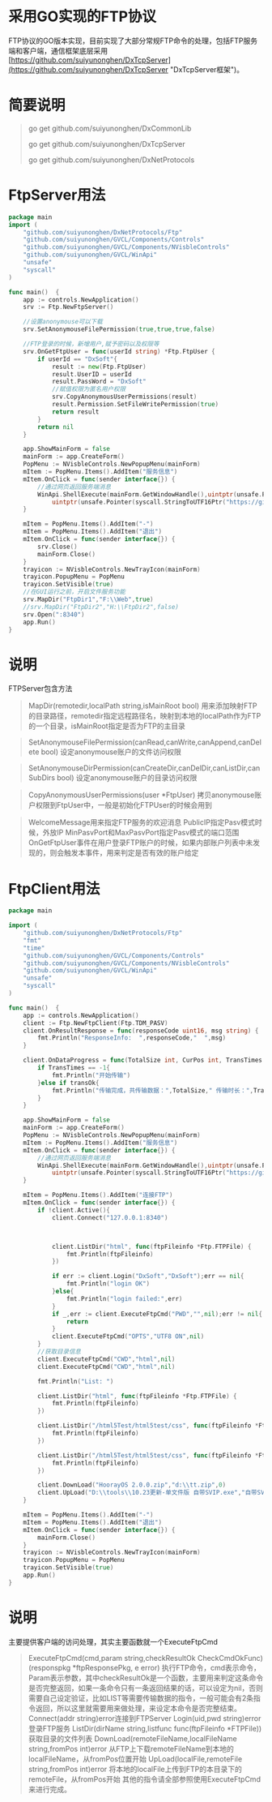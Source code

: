 # 采用GO实现的FTP协议
FTP协议的GO版本实现，目前实现了大部分常规FTP命令的处理，包括FTP服务端和客户端，通信框架底层采用[https://github.com/suiyunonghen/DxTcpServer](https://github.com/suiyunonghen/DxTcpServer "DxTcpServer框架")。
# 简要说明
> go get github.com/suiyunonghen/DxCommonLib
> 
> go get github.com/suiyunonghen/DxTcpServer
> 
> go get github.com/suiyunonghen/DxNetProtocols
> 


# FtpServer用法
```go
package main
import (
	"github.com/suiyunonghen/DxNetProtocols/Ftp"
	"github.com/suiyunonghen/GVCL/Components/Controls"
	"github.com/suiyunonghen/GVCL/Components/NVisbleControls"
	"github.com/suiyunonghen/GVCL/WinApi"
	"unsafe"
	"syscall"
)

func main()  {
	app := controls.NewApplication()
	srv := Ftp.NewFtpServer()

	//设置anonymouse可以下载
	srv.SetAnonymouseFilePermission(true,true,true,false)

	//FTP登录的时候，新增用户,赋予密码以及权限等
	srv.OnGetFtpUser = func(userId string) *Ftp.FtpUser {
		if userId == "DxSoft"{
			result := new(Ftp.FtpUser)
			result.UserID = userId
			result.PassWord = "DxSoft"
			//赋值权限为匿名用户权限
			srv.CopyAnonymousUserPermissions(result)
			result.Permission.SetFileWritePermission(true)
			return result
		}
		return nil
	}

	app.ShowMainForm = false
	mainForm := app.CreateForm()
	PopMenu := NVisbleControls.NewPopupMenu(mainForm)
	mItem := PopMenu.Items().AddItem("服务信息")
	mItem.OnClick = func(sender interface{}) {
		//通过网页返回服务端消息
		WinApi.ShellExecute(mainForm.GetWindowHandle(),uintptr(unsafe.Pointer(syscall.StringToUTF16Ptr("OPEN"))),
			uintptr(unsafe.Pointer(syscall.StringToUTF16Ptr("https://github.com/suiyunonghen"))),0,0,WinApi.SW_SHOWNORMAL)
	}

	mItem = PopMenu.Items().AddItem("-")
	mItem = PopMenu.Items().AddItem("退出")
	mItem.OnClick = func(sender interface{}) {
		srv.Close()
		mainForm.Close()
	}
	trayicon := NVisbleControls.NewTrayIcon(mainForm)
	trayicon.PopupMenu = PopMenu
	trayicon.SetVisible(true)
	//在GUI运行之前，开启文件服务功能
	srv.MapDir("FtpDir1","F:\\Web",true)
	//srv.MapDir("FtpDir2","H:\\FtpDir2",false)
	srv.Open(":8340")
	app.Run()
}
```
# 说明
FTPServer包含方法
>MapDir(remotedir,localPath string,isMainRoot bool)
>用来添加映射FTP的目录路径，remotedir指定远程路径名，映射到本地的localPath作为FTP的一个目录，isMainRoot指定是否为FTP的主目录


>SetAnonymouseFilePermission(canRead,canWrite,canAppend,canDelete bool)
>设定anonymouse账户的文件访问权限


>SetAnonymouseDirPermission(canCreateDir,canDelDir,canListDir,canSubDirs bool)
>设定anonymouse账户的目录访问权限

>CopyAnonymousUserPermissions(user *FtpUser)
>拷贝anonymouse账户权限到FtpUser中，一般是初始化FTPUser的时候会用到

>WelcomeMessage用来指定FTP服务的欢迎消息
>PublicIP指定Pasv模式时候，外放IP
>MinPasvPort和MaxPasvPort指定Pasv模式的端口范围
>OnGetFtpUser事件在用户登录FTP账户的时候，如果内部账户列表中未发现的，则会触发本事件，用来判定是否有效的账户给定


# FtpClient用法
```go
package main

import (
	"github.com/suiyunonghen/DxNetProtocols/Ftp"
	"fmt"
	"time"
	"github.com/suiyunonghen/GVCL/Components/Controls"
	"github.com/suiyunonghen/GVCL/Components/NVisbleControls"
	"github.com/suiyunonghen/GVCL/WinApi"
	"unsafe"
	"syscall"
)

func main()  {
	app := controls.NewApplication()
	client := Ftp.NewFtpClient(Ftp.TDM_PASV)
	client.OnResultResponse = func(responseCode uint16, msg string) {
		fmt.Println("ResponseInfo:  ",responseCode,"  ",msg)
	}

	client.OnDataProgress = func(TotalSize int, CurPos int, TransTimes time.Duration, transOk bool) {
		if TransTimes == -1{
			fmt.Println("开始传输")
		}else if transOk{
			fmt.Println("传输完成，共传输数据：",TotalSize," 传输时长：",TransTimes)
		}
	}

	app.ShowMainForm = false
	mainForm := app.CreateForm()
	PopMenu := NVisbleControls.NewPopupMenu(mainForm)
	mItem := PopMenu.Items().AddItem("服务信息")
	mItem.OnClick = func(sender interface{}) {
		//通过网页返回服务端消息
		WinApi.ShellExecute(mainForm.GetWindowHandle(),uintptr(unsafe.Pointer(syscall.StringToUTF16Ptr("OPEN"))),
			uintptr(unsafe.Pointer(syscall.StringToUTF16Ptr("https://github.com/suiyunonghen"))),0,0,WinApi.SW_SHOWNORMAL)
	}

	mItem = PopMenu.Items().AddItem("连接FTP")
	mItem.OnClick = func(sender interface{}) {
		if !client.Active(){
			client.Connect("127.0.0.1:8340")



			client.ListDir("html", func(ftpFileinfo *Ftp.FTPFile) {
				fmt.Println(ftpFileinfo)
			})

			if err := client.Login("DxSoft","DxSoft");err == nil{
				fmt.Println("login OK")
			}else{
				fmt.Println("login failed:",err)
			}
			if _,err := client.ExecuteFtpCmd("PWD","",nil);err != nil{
				return
			}
			client.ExecuteFtpCmd("OPTS","UTF8 ON",nil)
		}
		//获取目录信息
		client.ExecuteFtpCmd("CWD","html",nil)
		client.ExecuteFtpCmd("CWD","html",nil)

		fmt.Println("List: ")

		client.ListDir("html", func(ftpFileinfo *Ftp.FTPFile) {
			fmt.Println(ftpFileinfo)
		})

		client.ListDir("/html5Test/html5test/css", func(ftpFileinfo *Ftp.FTPFile) {
			fmt.Println(ftpFileinfo)
		})

		client.ListDir("/html5Test/html5test/css", func(ftpFileinfo *Ftp.FTPFile) {
			fmt.Println(ftpFileinfo)
		})

		client.DownLoad("HoorayOS 2.0.0.zip","d:\\tt.zip",0)
		client.UpLoad("D:\\tools\\10.23更新-单文件版 自带SVIP.exe","自带SVIP.exe",0)
	}

	mItem = PopMenu.Items().AddItem("-")
	mItem = PopMenu.Items().AddItem("退出")
	mItem.OnClick = func(sender interface{}) {
		mainForm.Close()
	}
	trayicon := NVisbleControls.NewTrayIcon(mainForm)
	trayicon.PopupMenu = PopMenu
	trayicon.SetVisible(true)
	app.Run()
}
```
# 说明
主要提供客户端的访问处理，其实主要函数就一个ExecuteFtpCmd

>ExecuteFtpCmd(cmd,param string,checkResultOk CheckCmdOkFunc)(responspkg *ftpResponsePkg, e error)
>执行FTP命令，cmd表示命令，Param表示参数，其中checkResultOk是一个函数，主要用来判定这条命令是否完整返回，如果一条命令只有一条返回结果的话，可以设定为nil，否则需要自己设定验证，比如LIST等需要传输数据的指令，一般可能会有2条指令返回，所以这里就需要用来做处理，来设定本命令是否完整结束。
>Connect(addr string)error连接到FTPServer
>Login(uid,pwd string)error登录FTP服务
>ListDir(dirName string,listfunc func(ftpFileinfo *FTPFile))
>获取目录的文件列表
>DownLoad(remoteFileName,localFileName string,fromPos int)error
>从FTP上下载remoteFileName到本地的localFileName，从fromPos位置开始
>UpLoad(localFile,remoteFile string,fromPos int)error 
>将本地的localFile上传到FTP的本目录下的remoteFile，从fromPos开始
>其他的指令请全部参照使用ExecuteFtpCmd来进行完成。
